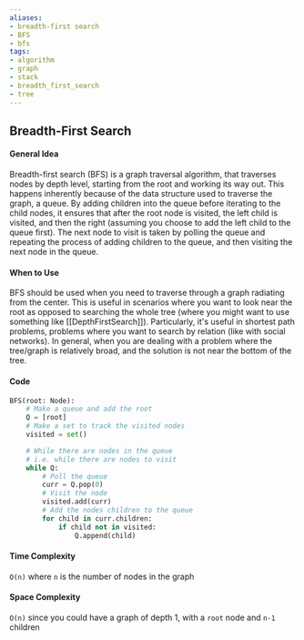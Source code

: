 ```yaml
---
aliases:
- breadth-first search
- BFS
- bfs
tags:
- algorithm
- graph
- stack
- breadth_first_search
- tree
---
```


## Breadth-First Search

#### General Idea
Breadth-first search (BFS) is a graph traversal algorithm, that traverses nodes by depth level, starting from the root and working its way out. This happens inherently because of the data structure used to traverse the graph, a queue. By adding children into the queue before iterating to the child nodes, it ensures that after the root node is visited, the left child is visited, and then the right (assuming you choose to add the left child to the queue first). The next node to visit is taken by polling the queue and repeating the process of adding children to the queue, and then visiting the next node in the queue.

#### When to Use
BFS should be used when you need to traverse through a graph radiating from the center. This is useful in scenarios where you want to look near the root as opposed to searching the whole tree (where you might want to use something like [[DepthFirstSearch]]). Particularly, it's useful in shortest path problems, problems where you want to search by relation (like with social networks). In general, when you are dealing with a problem where the tree/graph is relatively broad, and the solution is not near the bottom of the tree. 

#### Code
```python
BFS(root: Node):
	# Make a queue and add the root 
	Q = [root]
	# Make a set to track the visited nodes
	visited = set()

	# While there are nodes in the queue
	# i.e. while there are nodes to visit
	while Q:
		# Poll the queue
		curr = Q.pop(0)
		# Visit the node
		visited.add(curr)
		# Add the nodes children to the queue
		for child in curr.children:
			if child not in visited:
				Q.append(child)

```

#### Time Complexity
`O(n)` where `n` is the number of nodes in the graph

#### Space Complexity 
`O(n)` since you could have a graph of depth 1, with a `root` node and `n-1` children